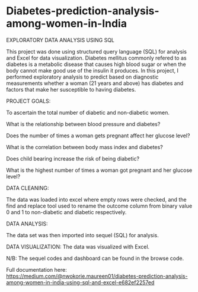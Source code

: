 # Diabetes-prediction-analysis-among-women-in-India
EXPLORATORY DATA ANALYSIS USING SQL

This project was done using structured query language (SQL) for analysis and Excel for data visualization. Diabetes mellitus commonly refered to as diabetes is a metabolic disease that causes high blood sugar or when the body cannot make good use of the insulin it produces.
In this project, I performed exploratory analysis to predict based on diagnostic measurements whether a woman (21 years and above) has diabetes and factors that make her susceptible to having diabetes.


PROJECT GOALS:


To ascertain the total number of diabetic and non-diabetic women.

What is the relationship between blood pressure and diabetes?

Does the number of times a woman gets pregnant affect her glucose level?

What is the correlation between body mass index and diabetes?

Does child bearing increase the risk of being diabetic?

What is the highest number of times a woman got pregnant and her glucose level?


DATA CLEANING:


The data was loaded into excel where empty rows were checked, and the find and replace tool used to rename the outcome column from binary value 0 and 1 to non-diabetic and diabetic respectively.


DATA ANALYSIS:

The data set was then imported into sequel (SQL) for analysis. 


DATA VISUALIZATION:
The data was visualized with Excel.

N/B: The sequel codes and dashboard can be found in the browse code.


Full documentation here:
https://medium.com/@nwokorie.maureen01/diabetes-prediction-analysis-among-women-in-india-using-sql-and-excel-e682ef2257ed
